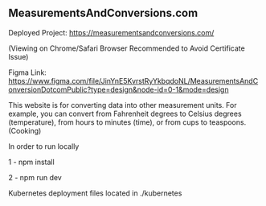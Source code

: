 ## MeasurementsAndConversions.com

Deployed Project: https://measurementsandconversions.com/

(Viewing on Chrome/Safari Browser Recommended to Avoid Certificate Issue)

Figma Link: https://www.figma.com/file/JinYnE5KvrstRyYkbqdoNL/MeasurementsAndConversionDotcomPublic?type=design&node-id=0-1&mode=design

This website is for converting data into other measurement units. For example, you can convert from Fahrenheit degrees to Celsius degrees (temperature), from hours to minutes (time), or from cups to teaspoons. (Cooking)

In order to run locally

1 - npm install

2 - npm run dev

Kubernetes deployment files located in ./kubernetes

